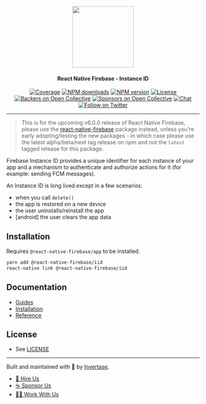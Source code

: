 <p align="center">
  <a href="https://invertase.io/oss/react-native-firebase">
    <img width="160px" src="https://i.imgur.com/JIyBtKW.png"><br/>
  </a>
  <h4 align="center">React Native Firebase - Instance ID</h2>
</p>

<p align="center">
  <a href="https://api.rnfirebase.io/coverage/iid/detail"><img src="https://api.rnfirebase.io/coverage/iid/badge?style=flat-square" alt="Coverage"></a>
  <a href="https://www.npmjs.com/package/@react-native-firebase/iid"><img src="https://img.shields.io/npm/dm/@react-native-firebase/iid.svg?style=flat-square" alt="NPM downloads"></a>
  <a href="https://www.npmjs.com/package/@react-native-firebase/iid"><img src="https://img.shields.io/npm/v/@react-native-firebase/iid.svg?style=flat-square" alt="NPM version"></a>
  <a href="/LICENSE"><img src="https://img.shields.io/npm/l/react-native-firebase.svg?style=flat-square" alt="License"></a>
  <a href="#backers"><img src="https://opencollective.com/react-native-firebase/backers/badge.svg?style=flat-square" alt="Backers on Open Collective"></a>
  <a href="#sponsors"><img src="https://opencollective.com/react-native-firebase/sponsors/badge.svg?style=flat-square" alt="Sponsors on Open Collective"></a>
  <a href="https://discord.gg/C9aK28N"><img src="https://img.shields.io/discord/295953187817521152.svg?logo=discord&style=flat-square&colorA=7289da&label=discord" alt="Chat"></a>
  <a href="https://twitter.com/rnfirebase"><img src="https://img.shields.io/twitter/follow/rnfirebase.svg?style=social&label=Follow" alt="Follow on Twitter"></a>
</p>

---

> This is for the upcoming v6.0.0 release of React Native Firebase, please use the [react-native-firebase](https://www.npmjs.com/package/react-native-firebase) package instead, unless you're early adopting/testing the new packages - in which case please use the latest alpha/beta/next tag release on npm and not the `latest` tagged release for this package.

Firebase Instance ID provides a unique identifier for each instance of your app and a mechanism to authenticate
and authorize actions for it (for example: sending FCM messages).

An Instance ID is long lived except in a few scenarios:
 - when you call `delete()`
 - the app is restored on a new device
 - the user uninstalls/reinstall the app
 - [android] the user clears the app data

## Installation

Requires `@react-native-firebase/app` to be installed.

```bash
yarn add @react-native-firebase/iid
react-native link @react-native-firebase/iid
```

## Documentation

 - [Guides](https://dev.invertase.io/oss/react-native-firebase/guides?tags=iid)
 - [Installation](https://dev.invertase.io/oss/react-native-firebase/v6/iid)
 - [Reference](https://dev.invertase.io/oss/react-native-firebase/v6/iid/reference)

## License

- See [LICENSE](/LICENSE)

---

Built and maintained with 💛 by [Invertase](https://invertase.io).

- [💼 Hire Us](https://invertase.io/hire-us)
- [☕️ Sponsor Us](https://opencollective.com/react-native-firebase)
- [👩‍💻 Work With Us](https://invertase.io/jobs)
